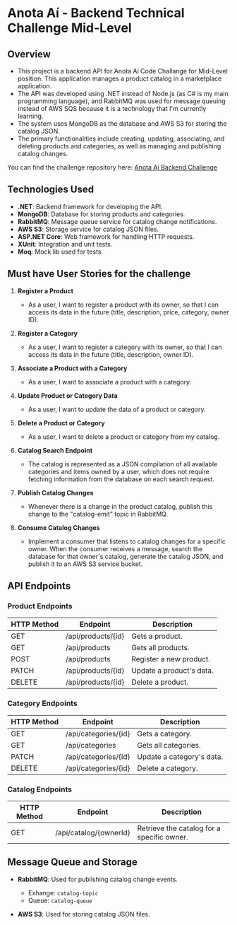# Anota Aí - Backend Technical Challenge Mid-Level 

## Overview

- This project is a backend API for Anota Aí Code Challange for Mid-Level position. This application manages a product catalog in a marketplace application. 
- The API was developed using .NET instead of Node.js (as C# is my main programming language), and RabbitMQ was used for message queuing instead of AWS SQS because it is a technology that I'm currently learning. 
- The system uses MongoDB as the database and AWS S3 for storing the catalog JSON. 
- The primary functionalities include creating, updating, associating, and deleting products and categories, as well as managing and publishing catalog changes.

You can find the challenge repository here: [Anota Aí Backend Challenge](https://github.com/githubanotaai/new-test-backend-nodejs)

## Technologies Used

- **.NET**: Backend framework for developing the API.
- **MongoDB**: Database for storing products and categories.
- **RabbitMQ**: Message queue service for catalog change notifications.
- **AWS S3**: Storage service for catalog JSON files.
- **ASP.NET Core**: Web framework for handling HTTP requests.
- **XUnit**: Integration and unit tests.
- **Moq**: Mock lib used for tests.

## Must have User Stories for the challenge 

1. **Register a Product**
   - As a user, I want to register a product with its owner, so that I can access its data in the future (title, description, price, category, owner ID).

2. **Register a Category**
   - As a user, I want to register a category with its owner, so that I can access its data in the future (title, description, owner ID).

3. **Associate a Product with a Category**
   - As a user, I want to associate a product with a category.

4. **Update Product or Category Data**
   - As a user, I want to update the data of a product or category.

5. **Delete a Product or Category**
   - As a user, I want to delete a product or category from my catalog.

6. **Catalog Search Endpoint**
   - The catalog is represented as a JSON compilation of all available categories and items owned by a user, which does not require fetching information from the database on each search request.

7. **Publish Catalog Changes**
   - Whenever there is a change in the product catalog, publish this change to the "catalog-emit" topic in RabbitMQ.

8. **Consume Catalog Changes**
   - Implement a consumer that listens to catalog changes for a specific owner. When the consumer receives a message, search the database for that owner's catalog, generate the catalog JSON, and publish it to an AWS S3 service bucket.

## API Endpoints

### Product Endpoints

| HTTP Method | Endpoint             | Description                |
|-------------|-----------------------|----------------------------|
| GET         | /api/products/{id}    | Gets a product.            |
| GET         | /api/products         | Gets all products.         |
| POST        | /api/products         | Register a new product.    |
| PATCH       | /api/products/{id}    | Update a product's data.   |
| DELETE      | /api/products/{id}    | Delete a product.          |

### Category Endpoints

| HTTP Method | Endpoint             | Description                |
|-------------|-----------------------|----------------------------|
| GET         | /api/categories/{id}  | Gets a category.           |
| GET         | /api/categories       | Gets all categories.       |
| PATCH       | /api/categories/{id}  | Update a category's data.  |
| DELETE      | /api/categories/{id}  | Delete a category.         |

### Catalog Endpoints

| HTTP Method | Endpoint             | Description                         |
|-------------|-----------------------|-------------------------------------|
| GET         | /api/catalog/{ownerId} | Retrieve the catalog for a specific owner. |

## Message Queue and Storage

- **RabbitMQ**: Used for publishing catalog change events.
  - Exhange: `catalog-topic`
  - Queue: `catalog-queue`
  
- **AWS S3**: Used for storing catalog JSON files.
